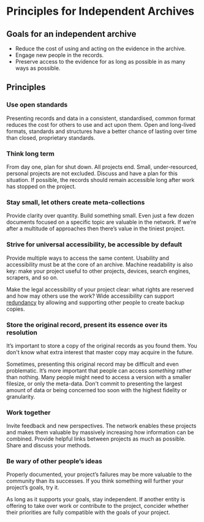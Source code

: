# Principles for Independent Archives


## Goals for an independent archive

* Reduce the cost of using and acting on the evidence in the archive.
* Engage new people in the records.
* Preserve access to the evidence for as long as possible in as many ways as possible.


## Principles

###  Use open standards

Presenting records and data in a consistent, standardised, common format reduces the cost for others to use and act upon them. Open and long-lived formats, standards and structures have a better chance of lasting over time than closed, proprietary standards.


### Think long term

From day one, plan for shut down. All projects end. Small, under-resourced, personal projects are not excluded. Discuss and have a plan for this situation. If possible, the records should remain accessible long after work has stopped on the project.


### Stay small, let others create meta-collections

Provide clarity over quantity. Build something small. Even just a few dozen documents focused on a specific topic are valuable in the network. If we’re after a multitude of approaches then there’s value in the tiniest project.


### Strive for universal accessibility, be accessible by default

Provide multiple ways to access the same content. Usability and accessibility must be at the core of an archive. Machine readability is also key: make your project useful to other projects, devices, search engines, scrapers, and so on.

Make the legal accessibility of your project clear: what rights are reserved and how may others use the work? Wide accessibility can support [redundancy](http://en.wikipedia.org/wiki/Digital_preservation#Replication 'Wikipedia entry for Digital Preservation, section Strategies, Replication') by allowing and supporting other people to create backup copies.


### Store the original record, present its essence over its resolution

It’s important to store a copy of the original records as you found them. You don't know what extra interest that master copy may acquire in the future.

Sometimes, presenting this original record may be difficult and even problematic. It’s more important that people can access *something* rather than nothing. Many people might need to access a version with a smaller filesize, or only the meta-data. Don't commit to presenting the largest amount of data or being concerned too soon with the highest fidelity or granularity.


### Work together

Invite feedback and new perspectives. The network enables these projects and makes them valuable by massively increasing how information can be combined. Provide helpful links between projects as much as possible. Share and discuss your methods.


### Be wary of other people’s ideas

Properly documented, your project’s failures may be more valuable to the community than its successes. If you think something will further your project’s goals, try it.

As long as it supports your goals, stay independent. If another entity is offering to take over work or contribute to the project, concider whether their priorities are fully compatible with the goals of your project.
